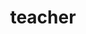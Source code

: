 ---
layout: smileys&emotion
title: teacher
emoji: teacher
permalink: 🧑‍🏫.html
image: assets/img/3moji/teacher.png
---